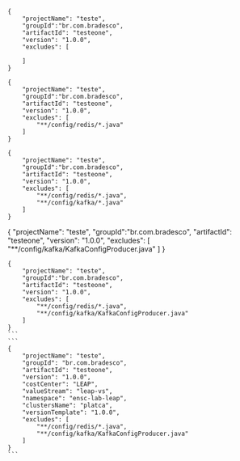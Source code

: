 

```
{
    "projectName": "teste",
    "groupId":"br.com.bradesco",
    "artifactId": "testeone",
    "version": "1.0.0",
    "excludes": [
        
    ]
}

```
```
{
    "projectName": "teste",
    "groupId":"br.com.bradesco",
    "artifactId": "testeone",
    "version": "1.0.0",
    "excludes": [
        "**/config/redis/*.java"
    ]
}

```

```
{
    "projectName": "teste",
    "groupId":"br.com.bradesco",
    "artifactId": "testeone",
    "version": "1.0.0",
    "excludes": [
        "**/config/redis/*.java",
        "**/config/kafka/*.java"
    ]
}
``````
{
    "projectName": "teste",
    "groupId":"br.com.bradesco",
    "artifactId": "testeone",
    "version": "1.0.0",
    "excludes": [
        "**/config/kafka/KafkaConfigProducer.java"
    ]
}
`````````
{
    "projectName": "teste",
    "groupId":"br.com.bradesco",
    "artifactId": "testeone",
    "version": "1.0.0",
    "excludes": [
        "**/config/redis/*.java",
        "**/config/kafka/KafkaConfigProducer.java"
    ]
}
```
```
{
    "projectName": "teste",
    "groupId": "br.com.bradesco",
    "artifactId": "testeone",
    "version": "1.0.0",
    "costCenter": "LEAP",
    "valueStream": "leap-vs",
    "namespace": "ensc-lab-leap",
    "clustersName": "platca",
    "versionTemplate": "1.0.0",
    "excludes": [
        "**/config/redis/*.java",
        "**/config/kafka/KafkaConfigProducer.java"
    ]
}
```
